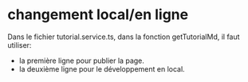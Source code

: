 # changement local/en ligne

Dans le fichier tutorial.service.ts, dans la fonction getTutorialMd, il faut utiliser:

- la première ligne pour publier la page.
- la deuxième ligne pour le développement en local.
